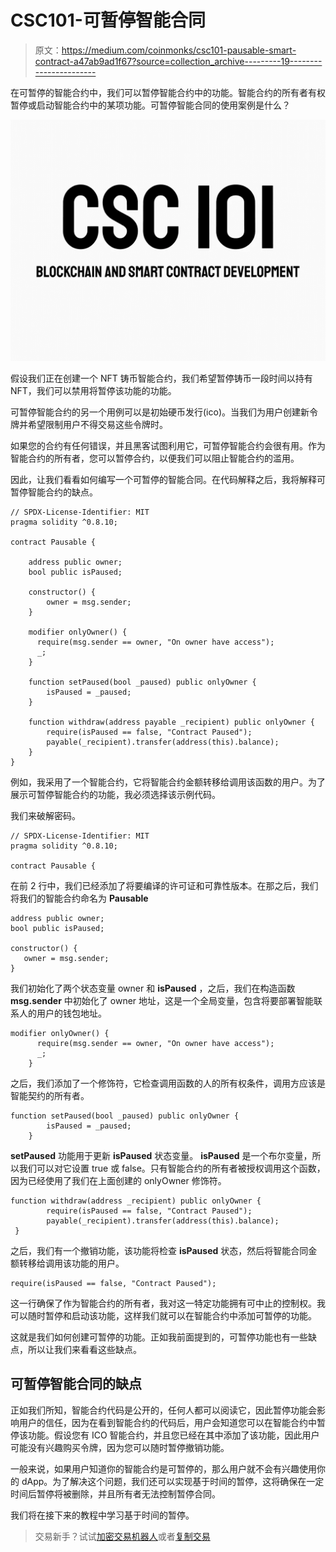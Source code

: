# CSC101-可暂停智能合同

> 原文：<https://medium.com/coinmonks/csc101-pausable-smart-contract-a47ab9ad1f67?source=collection_archive---------19----------------------->

在可暂停的智能合约中，我们可以暂停智能合约中的功能。智能合约的所有者有权暂停或启动智能合约中的某项功能。可暂停智能合同的使用案例是什么？

![](img/78db353f85d00a7149d8bc2b6bc3c9de.png)

假设我们正在创建一个 NFT 铸币智能合约，我们希望暂停铸币一段时间以持有 NFT，我们可以禁用将暂停该功能的功能。

可暂停智能合约的另一个用例可以是初始硬币发行(ico)。当我们为用户创建新令牌并希望限制用户不得交易这些令牌时。

如果您的合约有任何错误，并且黑客试图利用它，可暂停智能合约会很有用。作为智能合约的所有者，您可以暂停合约，以便我们可以阻止智能合约的滥用。

因此，让我们看看如何编写一个可暂停的智能合同。在代码解释之后，我将解释可暂停智能合约的缺点。

```
// SPDX-License-Identifier: MIT
pragma solidity ^0.8.10;

contract Pausable {

    address public owner;
    bool public isPaused;

    constructor() {
        owner = msg.sender;
    }

    modifier onlyOwner() {
      require(msg.sender == owner, "On owner have access");
      _;
    }

    function setPaused(bool _paused) public onlyOwner {
        isPaused = _paused;
    }

    function withdraw(address payable _recipient) public onlyOwner {
        require(isPaused == false, "Contract Paused");
        payable(_recipient).transfer(address(this).balance);
    }
}
```

例如，我采用了一个智能合约，它将智能合约金额转移给调用该函数的用户。为了展示可暂停智能合约的功能，我必须选择该示例代码。

我们来破解密码。

```
// SPDX-License-Identifier: MIT
pragma solidity ^0.8.10;

contract Pausable {
```

在前 2 行中，我们已经添加了将要编译的许可证和可靠性版本。在那之后，我们将我们的智能合约命名为 **Pausable**

```
address public owner;
bool public isPaused;

constructor() {
   owner = msg.sender;
}
```

我们初始化了两个状态变量 owner 和 **isPaused** ，之后，我们在构造函数 **msg.sender** 中初始化了 owner 地址，这是一个全局变量，包含将要部署智能联系人的用户的钱包地址。

```
modifier onlyOwner() {
      require(msg.sender == owner, "On owner have access");
      _;
    }
```

之后，我们添加了一个修饰符，它检查调用函数的人的所有权条件，调用方应该是智能契约的所有者。

```
function setPaused(bool _paused) public onlyOwner {
        isPaused = _paused;
    }
```

**setPaused** 功能用于更新 **isPaused** 状态变量。 **isPaused** 是一个布尔变量，所以我们可以对它设置 true 或 false。只有智能合约的所有者被授权调用这个函数，因为已经使用了我们在上面创建的 onlyOwner 修饰符。

```
function withdraw(address _recipient) public onlyOwner {
        require(isPaused == false, "Contract Paused");
        payable(_recipient).transfer(address(this).balance);
 }
```

之后，我们有一个撤销功能，该功能将检查 **isPaused** 状态，然后将智能合同金额转移给调用该功能的用户。

```
require(isPaused == false, "Contract Paused");
```

这一行确保了作为智能合约的所有者，我对这一特定功能拥有可中止的控制权。我可以随时暂停和启动该功能，这样我们就可以在智能合约中添加可暂停的功能。

这就是我们如何创建可暂停的功能。正如我前面提到的，可暂停功能也有一些缺点，所以让我们来看看这些缺点。

## 可暂停智能合同的缺点

正如我们所知，智能合约代码是公开的，任何人都可以阅读它，因此暂停功能会影响用户的信任，因为在看到智能合约的代码后，用户会知道您可以在智能合约中暂停该功能。假设您有 ICO 智能合约，并且您已经在其中添加了该功能，因此用户可能没有兴趣购买令牌，因为您可以随时暂停撤销功能。

一般来说，如果用户知道你的智能合约是可暂停的，那么用户就不会有兴趣使用你的 dApp。为了解决这个问题，我们还可以实现基于时间的暂停，这将确保在一定时间后暂停将被删除，并且所有者无法控制暂停合同。

我们将在接下来的教程中学习基于时间的暂停。

> 交易新手？试试[加密交易机器人](/coinmonks/crypto-trading-bot-c2ffce8acb2a)或者[复制交易](/coinmonks/top-10-crypto-copy-trading-platforms-for-beginners-d0c37c7d698c)